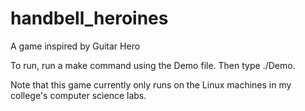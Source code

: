 # handbell_heroines
A game inspired by Guitar Hero

To run, run a make command using the Demo file. Then type ./Demo.

Note that this game currently only runs on the Linux machines in my college's computer science labs.